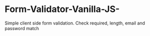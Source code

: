 # Form-Validator-Vanilla-JS-
Simple client side form validation. Check required, length, email and password match
